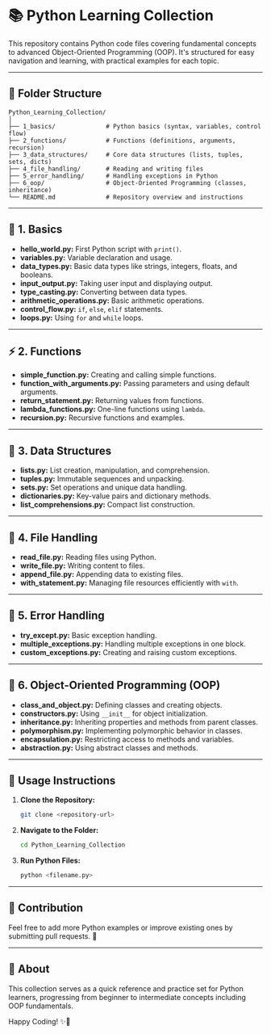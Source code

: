 # 📚 Python Learning Collection

This repository contains Python code files covering fundamental concepts to advanced Object-Oriented Programming (OOP). It's structured for easy navigation and learning, with practical examples for each topic.

---

## 📂 **Folder Structure**

```
Python_Learning_Collection/
│
├── 1_basics/              # Python basics (syntax, variables, control flow)
├── 2_functions/           # Functions (definitions, arguments, recursion)
├── 3_data_structures/     # Core data structures (lists, tuples, sets, dicts)
├── 4_file_handling/       # Reading and writing files
├── 5_error_handling/      # Handling exceptions in Python
├── 6_oop/                 # Object-Oriented Programming (classes, inheritance)
└── README.md              # Repository overview and instructions
```

---

## 📝 **1. Basics**
- **hello_world.py:** First Python script with `print()`.
- **variables.py:** Variable declaration and usage.
- **data_types.py:** Basic data types like strings, integers, floats, and booleans.
- **input_output.py:** Taking user input and displaying output.
- **type_casting.py:** Converting between data types.
- **arithmetic_operations.py:** Basic arithmetic operations.
- **control_flow.py:** `if`, `else`, `elif` statements.
- **loops.py:** Using `for` and `while` loops.

---

## ⚡ **2. Functions**
- **simple_function.py:** Creating and calling simple functions.
- **function_with_arguments.py:** Passing parameters and using default arguments.
- **return_statement.py:** Returning values from functions.
- **lambda_functions.py:** One-line functions using `lambda`.
- **recursion.py:** Recursive functions and examples.

---

## 🧱 **3. Data Structures**
- **lists.py:** List creation, manipulation, and comprehension.
- **tuples.py:** Immutable sequences and unpacking.
- **sets.py:** Set operations and unique data handling.
- **dictionaries.py:** Key-value pairs and dictionary methods.
- **list_comprehensions.py:** Compact list construction.

---

## 📁 **4. File Handling**
- **read_file.py:** Reading files using Python.
- **write_file.py:** Writing content to files.
- **append_file.py:** Appending data to existing files.
- **with_statement.py:** Managing file resources efficiently with `with`.

---

## 🚨 **5. Error Handling**
- **try_except.py:** Basic exception handling.
- **multiple_exceptions.py:** Handling multiple exceptions in one block.
- **custom_exceptions.py:** Creating and raising custom exceptions.

---

## 🧩 **6. Object-Oriented Programming (OOP)**
- **class_and_object.py:** Defining classes and creating objects.
- **constructors.py:** Using `__init__` for object initialization.
- **inheritance.py:** Inheriting properties and methods from parent classes.
- **polymorphism.py:** Implementing polymorphic behavior in classes.
- **encapsulation.py:** Restricting access to methods and variables.
- **abstraction.py:** Using abstract classes and methods.

---

## 🚀 **Usage Instructions**
1. **Clone the Repository:**
   ```bash
   git clone <repository-url>
   ```

2. **Navigate to the Folder:**
   ```bash
   cd Python_Learning_Collection
   ```

3. **Run Python Files:**
   ```bash
   python <filename.py>
   ```

---

## 🎯 **Contribution**
Feel free to add more Python examples or improve existing ones by submitting pull requests. 🚀

---

## 🌟 **About**
This collection serves as a quick reference and practice set for Python learners, progressing from beginner to intermediate concepts including OOP fundamentals.

Happy Coding! ✨🐍

